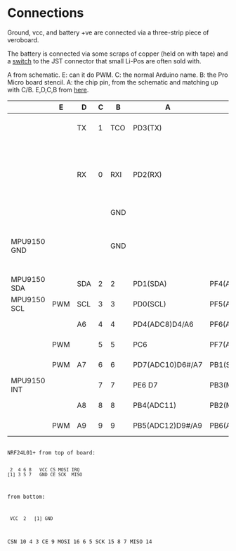 
# Connections


Ground, vcc, and battery +ve are connected via a three-strip piece of veroboard. 

The battery is connected via some scraps of copper (held on with tape) and a [switch](https://cpc.farnell.com/eao/09-03290-01/slide-switch-spdt-vert/dp/SW03106?CMP=TREML007-005) to the JST connector that small Li-Pos are often sold with. 



A from schematic. E: can it do PWM. C: the normal Arduino name.  B: the Pro Micro board stencil.  A: the chip pin, from the schematic and matching up with C/B.   E,D,C,B from [here](https://learn.sparkfun.com/tutorials/pro-micro--fio-v3-hookup-guide/hardware-overview-pro-micro). 


|             |   E  | D  |C |B  |  A              | A          |B  | C   | D   |E    |                                                      |
|-------------|------|----|--|---|-----------------|------------|---|-----|-----|-----|------------------------------------------------------|
|             |      | TX |1 |TCO| PD3(TX)         |            |RAW|     |     |     | battery connector +ve                                |
|             |      | RX |0 |RXI| PD2(RX)         |            |GND|     |     |     | battery connector -ve / NRF24L01+ -ve / neopixel -ve |
|             |      |    |  |GND|                 |            |RST|     |     |     |                                                      |
| MPU9150 GND |      |    |  |GND|                 |            |VCC|     |     |     | MPU9150 +ve / NRF24L01+ +ve / neopixel +ve           |
| MPU9150 SDA |      |SDA |2 |2  | PD1(SDA)        |  PF4(ADC4) |A3 | 21  | A3  |     |                                                      |
| MPU9150 SCL |  PWM |SCL |3 |3  | PD0(SCL)        |  PF5(ADC5) |A2 | 20  | A2  |     |                                                      |
|             |      | A6 |4 |4  | PD4(ADC8)D4/A6  |  PF6(ADC6) |A1 | 19  | A1  |     | neopixel data                                        |
|             |  PWM |    |5 |5  | PC6             |  PF7(ADC7) |A0 | 18  | A0  |     | NRF24L01+ CE                                         |
|             |  PWM | A7 |6 |6  | PD7(ADC10)D6#/A7|  PB1(SCK)  |15 | 15  | SCLK|     | NRF24L01+ SCK                                        |
| MPU9150 INT |      |    |7 |7  | PE6 D7          |  PB3(MISO) |14 | 14  | MISO|     | NRF24L01+ MISO                                       |
|             |      | A8 |8 |8  | PB4(ADC11)      |  PB2(MOSI) |16 | 16  | MOSI|     | NRF24L01+ MOSI                                       |
|             |  PWM | A9 |9 |9  | PB5(ADC12)D9#/A9|  PB6(ADC13)|10 | 10  | A10 | PWM | NRF24L01+ CSN                                        |
     

<code>
NRF24L01+ from top of board: 

     2  4 6 8   VCC CS MOSI IRQ
    [1] 3 5 7   GND CE SCK  MISO

from bottom:

     VCC  2   [1] GND
   CSN 10 4    3  CE 9
 MOSI 16  6    5  SCK 15
          8    7  MISO 14
</code>
